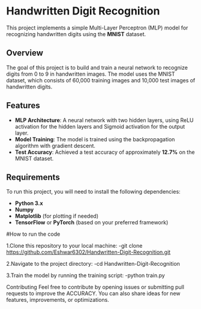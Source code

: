 # Handwritten Digit Recognition

This project implements a simple Multi-Layer Perceptron (MLP) model for recognizing handwritten digits using the **MNIST** dataset.

## Overview

The goal of this project is to build and train a neural network to recognize digits from 0 to 9 in handwritten images. The model uses the MNIST dataset, which consists of 60,000 training images and 10,000 test images of handwritten digits.

## Features

- **MLP Architecture**: A neural network with two hidden layers, using ReLU activation for the hidden layers and Sigmoid activation for the output layer.
- **Model Training**: The model is trained using the backpropagation algorithm with gradient descent.
- **Test Accuracy**: Achieved a test accuracy of approximately **12.7%** on the MNIST dataset.

## Requirements

To run this project, you will need to install the following dependencies:

- **Python 3.x**
- **Numpy**
- **Matplotlib** (for plotting if needed)
- **TensorFlow** or **PyTorch** (based on your preferred framework)


#How to run the code

1.Clone this repository to your local machine:
     -git clone https://github.com/Eshwar6302/Handwritten-Digit-Recognition.git

2.Navigate to the project directory:
        -cd Handwritten-Digit-Recognition

3.Train the model by running the training script:
      -python train.py





Contributing
Feel free to contribute by opening issues or submitting pull requests to improve the ACCURACY. You can also share ideas for new features, improvements, or optimizations.


